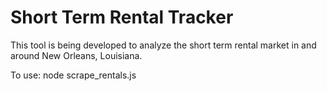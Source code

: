 # Short Term Rental Tracker

This tool is being developed to analyze the short term rental market in and around New Orleans, Louisiana. 

To use: node scrape_rentals.js